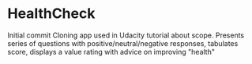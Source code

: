 # HealthCheck
Initial commit
Cloning app used in Udacity tutorial about scope.
Presents series of questions with positive/neutral/negative responses, tabulates score, displays a value rating with advice on improving "health"
